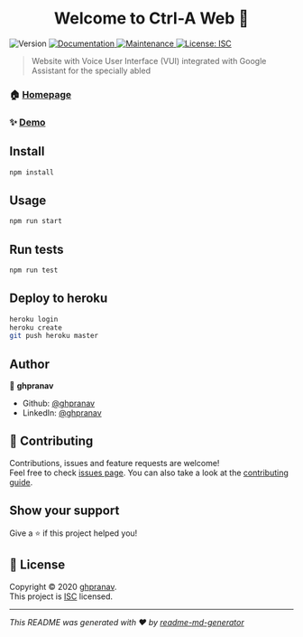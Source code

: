 <h1 align="center">Welcome to Ctrl-A Web 👋</h1>
<p>
  <img alt="Version" src="https://img.shields.io/badge/version-1.0.0-blue.svg?cacheSeconds=2592000" />
  <a href="https://github.com/ghpranav/Ctrl-A-Web#readme" target="_blank">
    <img alt="Documentation" src="https://img.shields.io/badge/documentation-yes-brightgreen.svg" />
  </a>
  <a href="https://github.com/ghpranav/Ctrl-A-Web/graphs/commit-activity" target="_blank">
    <img alt="Maintenance" src="https://img.shields.io/badge/Maintained%3F-yes-green.svg" />
  </a>
  <a href="https://github.com/ghpranav/Ctrl-A-Web/blob/master/LICENSE" target="_blank">
    <img alt="License: ISC" src="https://img.shields.io/github/license/ghpranav/Ctrl-A Web" />
  </a>
</p>

> Website with Voice User Interface (VUI) integrated with Google Assistant for the specially abled

### 🏠 [Homepage](https://github.com/ghpranav/Ctrl-A-Web#readme)

### ✨ [Demo](https://ctrl-a-web.herokuapp.com/)

## Install

```sh
npm install
```

## Usage

```sh
npm run start
```

## Run tests

```sh
npm run test
```

## Deploy to heroku

```sh
heroku login
heroku create
git push heroku master
```

## Author

👤 **ghpranav**

- Github: [@ghpranav](https://github.com/ghpranav)
- LinkedIn: [@ghpranav](https://linkedin.com/in/ghpranav)

## 🤝 Contributing

Contributions, issues and feature requests are welcome!<br />Feel free to check [issues page](https://github.com/ghpranav/Ctrl-A-Web/issues). You can also take a look at the [contributing guide](https://github.com/ghpranav/Ctrl-A-Web/blob/master/CONTRIBUTING.md).

## Show your support

Give a ⭐️ if this project helped you!

## 📝 License

Copyright © 2020 [ghpranav](https://github.com/ghpranav).<br />
This project is [ISC](https://github.com/ghpranav/Ctrl-A-Web/blob/master/LICENSE) licensed.

---

_This README was generated with ❤️ by [readme-md-generator](https://github.com/kefranabg/readme-md-generator)_
